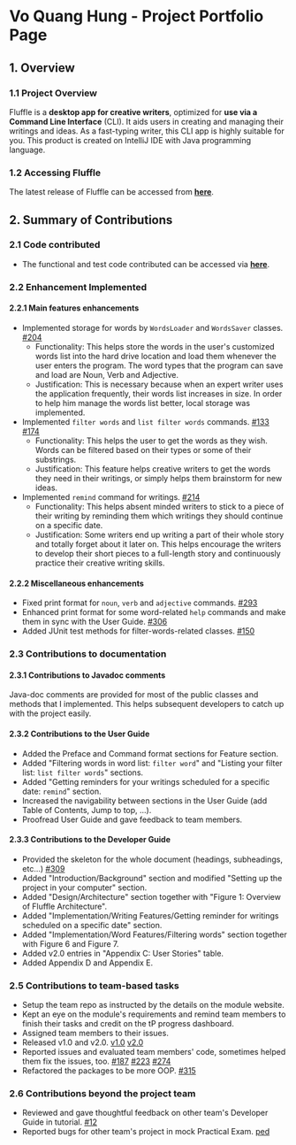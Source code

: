 # Vo Quang Hung - Project Portfolio Page

## 1. Overview

### 1.1 Project Overview

Fluffle is a **desktop app for creative writers**, optimized for **use via a Command Line Interface** (CLI). It aids users in creating and managing their writings and ideas. As a fast-typing writer, this CLI app is highly suitable for you. This product is created on IntelliJ IDE with Java programming language.
<br>

### 1.2 Accessing Fluffle

The latest release of Fluffle can be accessed from **[here](https://github.com/AY2021S1-CS2113T-W11-4/tp/releases/tag/v2.1)**.

## 2. Summary of Contributions

### 2.1 Code contributed

- The functional and test code contributed can be accessed via **[here](https://nus-cs2113-ay2021s1.github.io/tp-dashboard/#breakdown=true&search=hungvo0603&sort=groupTitle&sortWithin=title&since=2020-09-27&timeframe=commit&mergegroup=&groupSelect=groupByRepos&checkedFileTypes=docs~functional-code~test-code~other)**.

### 2.2 Enhancement Implemented

#### 2.2.1 Main features enhancements

- Implemented storage for words by `WordsLoader` and `WordsSaver` classes. [#204](https://github.com/AY2021S1-CS2113T-W11-4/tp/pull/204)
    - Functionality: This helps store the words in the user's customized words list into the hard drive location and load them whenever the user enters the program. The word types that the program can save and load are Noun, Verb and Adjective.
    - Justification: This is necessary because when an expert writer uses the application frequently, their words list increases in size. In order to help him manage the words list better, local storage was implemented.
- Implemented `filter words` and `list filter words` commands. [#133](https://github.com/AY2021S1-CS2113T-W11-4/tp/pull/133) [#174](https://github.com/AY2021S1-CS2113T-W11-4/tp/pull/174)
    - Functionality: This helps the user to get the words as they wish. Words can be filtered based on their types or some of their substrings.
    - Justification: This feature helps creative writers to get the words they need in their writings, or simply helps them brainstorm for new ideas.
- Implemented `remind` command for writings. [#214](https://github.com/AY2021S1-CS2113T-W11-4/tp/pull/214)
    - Functionality: This helps absent minded writers to stick to a piece of their writing by reminding them which writings they should continue on a specific date.
    - Justification: Some writers end up writing a part of their whole story and totally forget about it later on. This helps encourage the writers to develop their short pieces to a full-length story and continuously practice their creative writing skills. 

#### 2.2.2 Miscellaneous enhancements

- Fixed print format for `noun`, `verb` and `adjective` commands. [#293](https://github.com/AY2021S1-CS2113T-W11-4/tp/pull/293)
- Enhanced print format for some word-related `help` commands and make them in sync with the User Guide. [#306](https://github.com/AY2021S1-CS2113T-W11-4/tp/pull/306)
- Added JUnit test methods for filter-words-related classes. [#150](https://github.com/AY2021S1-CS2113T-W11-4/tp/pull/150)

### 2.3 Contributions to documentation

#### 2.3.1 Contributions to Javadoc comments

Java-doc comments are provided for most of the public classes and methods that I implemented. This helps subsequent developers to catch up with the project easily.

#### 2.3.2 Contributions to the User Guide

- Added the Preface and Command format sections for Feature section.
- Added "Filtering words in word list: `filter word`" and "Listing your filter list: `list filter words`" sections.
- Added "Getting reminders for your writings scheduled for a specific date: `remind`" section.
- Increased the navigability between sections in the User Guide (add Table of Contents, Jump to top, ...).
- Proofread User Guide and gave feedback to team members.

#### 2.3.3 Contributions to the Developer Guide

- Provided the skeleton for the whole document (headings, subheadings, etc...) [#309](https://github.com/AY2021S1-CS2113T-W11-4/tp/pull/309)
- Added "Introduction/Background" section and modified "Setting up the project in your computer" section.
- Added "Design/Architecture" section together with "Figure 1: Overview of Fluffle Architecture".
- Added "Implementation/Writing Features/Getting reminder for writings scheduled on a specific date" section.
- Added "Implementation/Word Features/Filtering words" section together with Figure 6 and Figure 7.
- Added v2.0 entries in "Appendix C: User Stories" table.
- Added Appendix D and Appendix E.

### 2.5 Contributions to team-based tasks

- Setup the team repo as instructed by the details on the module website.
- Kept an eye on the module's requirements and remind team members to finish their tasks and credit on the tP progress dashboard.
- Assigned team members to their issues.
- Released v1.0 and v2.0. [v1.0](https://github.com/AY2021S1-CS2113T-W11-4/tp/releases/tag/v1.0) [v2.0](https://github.com/AY2021S1-CS2113T-W11-4/tp/releases/tag/v2.0)
- Reported issues and evaluated team members' code, sometimes helped them fix the issues, too. [#187](https://github.com/AY2021S1-CS2113T-W11-4/tp/pull/187) [#223](https://github.com/AY2021S1-CS2113T-W11-4/tp/pull/223/files) [#274](https://github.com/AY2021S1-CS2113T-W11-4/tp/pull/274)
- Refactored the packages to be more OOP. [#315](https://github.com/AY2021S1-CS2113T-W11-4/tp/pull/315)

### 2.6 Contributions beyond the project team
- Reviewed and gave thoughtful feedback on other team's Developer Guide in tutorial. [#12](https://github.com/nus-cs2113-AY2021S1/tp/pull/12)
- Reported bugs for other team's project in mock Practical Exam. [ped](https://github.com/hungvo0603/ped/issues)

